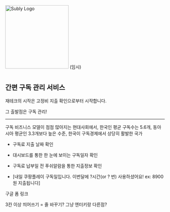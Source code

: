 <img width="200" height="200" alt="Subly Logo" src="https://github.com/user-attachments/assets/c944ccea-b8c0-468d-b626-baf39ace138c" />
(임시)




# <Subly>

## 간편 구독 관리 서비스

재테크의 시작은 고정비 지출 확인으로부터 시작합니다.

그 출발점은 구독 관리!

-------------------------------------------------------------------
구독 비즈니스 모델이 점점 많아지는 현대사회에서, 한국인 평균 구독수는 5.6개, 동아시아 평균인 3.3개보다 높은 수준, 한국이 구독경제에서 상당히 활발한 국가

-  구독료 지출 날짜 확인
  -  대시보드를 통한 한 눈에 보이는 구독일자 확인

-  구독료 납부일 전 푸쉬알람을 통한 지출정보 확인
 -  [내일 쿠팡플레이 구독일입니다. 이번달에 ?시간(or ? 번) 사용하셨어요! ex: 8900원 지출됩니다]


구글 폼 링크



3칸 이상 띄어쓰기 = 줄 바꾸기? 그냥 엔터키랑 다른점?

